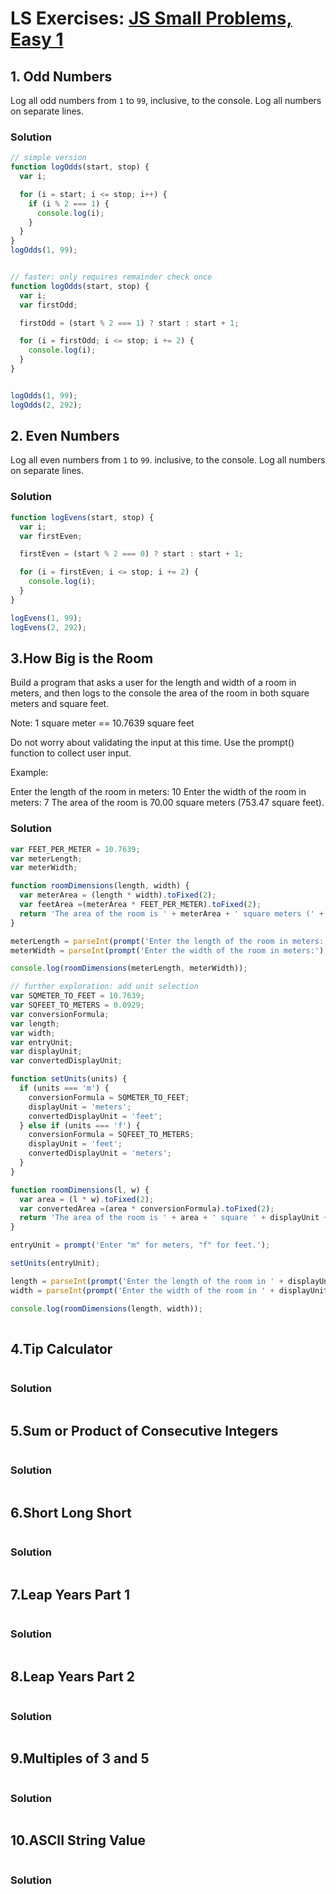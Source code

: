 # LS Exercises: [JS Small Problems, Easy 1](https://launchschool.com/exercise_sets/7907e797)


## 1. Odd Numbers
Log all odd numbers from `1` to `99`, inclusive, to the console. Log all numbers on separate lines.


### Solution

```javascript
// simple version
function logOdds(start, stop) {
  var i;

  for (i = start; i <= stop; i++) {
    if (i % 2 === 1) {
      console.log(i);
    }
  }
}
logOdds(1, 99);


// faster: only requires remainder check once
function logOdds(start, stop) {
  var i;
  var firstOdd;

  firstOdd = (start % 2 === 1) ? start : start + 1;

  for (i = firstOdd; i <= stop; i += 2) {
    console.log(i);
  }
}


logOdds(1, 99);
logOdds(2, 292);
```

## 2. Even Numbers
Log all even numbers from `1` to `99`. inclusive, to the console. Log all numbers on separate lines.

### Solution

```javascript
function logEvens(start, stop) {
  var i;
  var firstEven;

  firstEven = (start % 2 === 0) ? start : start + 1;

  for (i = firstEven; i <= stop; i += 2) {
    console.log(i);
  }
}

logEvens(1, 99);
logEvens(2, 292);
```


## 3.How Big is the Room


Build a program that asks a user for the length and width of a room in meters, and then logs to the console the area of the room in both square meters and square feet.

Note: 1 square meter == 10.7639 square feet

Do not worry about validating the input at this time. Use the prompt() function to collect user input.

Example:

Enter the length of the room in meters:
10
Enter the width of the room in meters:
7
The area of the room is 70.00 square meters (753.47 square feet).



### Solution

```javascript
var FEET_PER_METER = 10.7639;
var meterLength;
var meterWidth;

function roomDimensions(length, width) {
  var meterArea = (length * width).toFixed(2);
  var feetArea =(meterArea * FEET_PER_METER).toFixed(2);
  return 'The area of the room is ' + meterArea + ' square meters (' + feetArea + ' square feet).'
}

meterLength = parseInt(prompt('Enter the length of the room in meters:'), 10);
meterWidth = parseInt(prompt('Enter the width of the room in meters:'), 10);

console.log(roomDimensions(meterLength, meterWidth));

// further exploration: add unit selection
var SQMETER_TO_FEET = 10.7639;
var SQFEET_TO_METERS = 0.0929;
var conversionFormula;
var length;
var width;
var entryUnit;
var displayUnit;
var convertedDisplayUnit;

function setUnits(units) {
  if (units === 'm') {
    conversionFormula = SQMETER_TO_FEET;
    displayUnit = 'meters';
    convertedDisplayUnit = 'feet';
  } else if (units === 'f') {
    conversionFormula = SQFEET_TO_METERS;
    displayUnit = 'feet';
    convertedDisplayUnit = 'meters';
  }
}

function roomDimensions(l, w) {
  var area = (l * w).toFixed(2);
  var convertedArea =(area * conversionFormula).toFixed(2);
  return 'The area of the room is ' + area + ' square ' + displayUnit + ' (' + convertedArea + ' square ' + convertedDisplayUnit + ' ).';
}

entryUnit = prompt('Enter "m" for meters, "f" for feet.');

setUnits(entryUnit);

length = parseInt(prompt('Enter the length of the room in ' + displayUnit + ':'), 10);
width = parseInt(prompt('Enter the width of the room in ' + displayUnit + ':'), 10);

console.log(roomDimensions(length, width));
    

```
## 4.Tip Calculator

```javascript

```


### Solution

```javascript

```
## 5.Sum or Product of Consecutive Integers

```javascript

```


### Solution

```javascript

```
## 6.Short Long Short

```javascript

```


### Solution

```javascript

```
## 7.Leap Years Part 1

```javascript

```


### Solution

```javascript

```
## 8.Leap Years Part 2

```javascript

```


### Solution

```javascript

```
## 9.Multiples of 3 and 5

```javascript

```


### Solution

```javascript

```
## 10.ASCII String Value

```javascript

```


### Solution

```javascript

```
